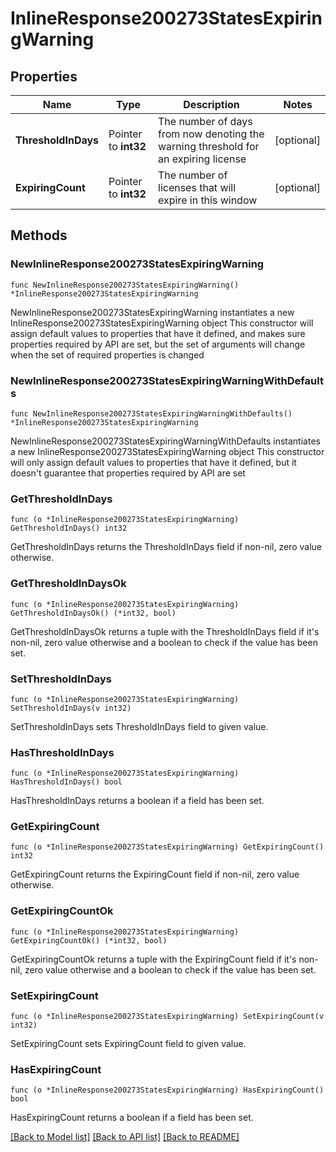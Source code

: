 # InlineResponse200273StatesExpiringWarning

## Properties

Name | Type | Description | Notes
------------ | ------------- | ------------- | -------------
**ThresholdInDays** | Pointer to **int32** | The number of days from now denoting the warning threshold for an expiring license | [optional] 
**ExpiringCount** | Pointer to **int32** | The number of licenses that will expire in this window | [optional] 

## Methods

### NewInlineResponse200273StatesExpiringWarning

`func NewInlineResponse200273StatesExpiringWarning() *InlineResponse200273StatesExpiringWarning`

NewInlineResponse200273StatesExpiringWarning instantiates a new InlineResponse200273StatesExpiringWarning object
This constructor will assign default values to properties that have it defined,
and makes sure properties required by API are set, but the set of arguments
will change when the set of required properties is changed

### NewInlineResponse200273StatesExpiringWarningWithDefaults

`func NewInlineResponse200273StatesExpiringWarningWithDefaults() *InlineResponse200273StatesExpiringWarning`

NewInlineResponse200273StatesExpiringWarningWithDefaults instantiates a new InlineResponse200273StatesExpiringWarning object
This constructor will only assign default values to properties that have it defined,
but it doesn't guarantee that properties required by API are set

### GetThresholdInDays

`func (o *InlineResponse200273StatesExpiringWarning) GetThresholdInDays() int32`

GetThresholdInDays returns the ThresholdInDays field if non-nil, zero value otherwise.

### GetThresholdInDaysOk

`func (o *InlineResponse200273StatesExpiringWarning) GetThresholdInDaysOk() (*int32, bool)`

GetThresholdInDaysOk returns a tuple with the ThresholdInDays field if it's non-nil, zero value otherwise
and a boolean to check if the value has been set.

### SetThresholdInDays

`func (o *InlineResponse200273StatesExpiringWarning) SetThresholdInDays(v int32)`

SetThresholdInDays sets ThresholdInDays field to given value.

### HasThresholdInDays

`func (o *InlineResponse200273StatesExpiringWarning) HasThresholdInDays() bool`

HasThresholdInDays returns a boolean if a field has been set.

### GetExpiringCount

`func (o *InlineResponse200273StatesExpiringWarning) GetExpiringCount() int32`

GetExpiringCount returns the ExpiringCount field if non-nil, zero value otherwise.

### GetExpiringCountOk

`func (o *InlineResponse200273StatesExpiringWarning) GetExpiringCountOk() (*int32, bool)`

GetExpiringCountOk returns a tuple with the ExpiringCount field if it's non-nil, zero value otherwise
and a boolean to check if the value has been set.

### SetExpiringCount

`func (o *InlineResponse200273StatesExpiringWarning) SetExpiringCount(v int32)`

SetExpiringCount sets ExpiringCount field to given value.

### HasExpiringCount

`func (o *InlineResponse200273StatesExpiringWarning) HasExpiringCount() bool`

HasExpiringCount returns a boolean if a field has been set.


[[Back to Model list]](../README.md#documentation-for-models) [[Back to API list]](../README.md#documentation-for-api-endpoints) [[Back to README]](../README.md)


